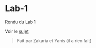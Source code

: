# Lab-1

Rendu du Lab 1

Voir le [sujet](https://github.com/Zakichanu/Efrei-S8-Mobile-Lab-1/blob/master/Lab1%20-%20My%20First%20App.pdf)

> Fait par Zakaria et Yanis (il a rien fait)
